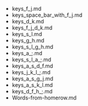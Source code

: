 - keys_f_j.md
- keys_space_bar_with_f_j.md
- keys_d_k.md
- keys_f_j_d_k.md
- keys_s_l.md
- keys_g_h.md
- keys_s_l_g_h.md
- keys_a_;.md
- keys_s_l_a_;.md
- keys_a_s_d_f.md
- keys_j_k_l_;.md
- keys_a_s_g_j.md
- keys_a_s_k_l.md
- keys_d_f_h_;.md
- Words-from-homerow.md
